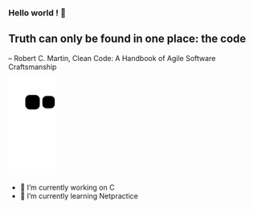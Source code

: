 ### Hello world ! 👋


##  Truth can only be found in one place: the code 
– Robert C. Martin, Clean Code: A Handbook of Agile Software Craftsmanship


![](https://github.com/ella578/ella578/blob/main/2023/snake_svg.svg)

- 🔭 I’m currently working on C
- 🌱 I’m currently learning Netpractice
<!--
**ella578/ella578** is a ✨ _special_ ✨ repository because its `README.md` (this file) appears on your GitHub profile.

Here are some ideas to get you started:

- 🔭 I’m currently working on ...
- 🌱 I’m currently learning ...
- 👯 I’m looking to collaborate on ...
- 🤔 I’m looking for help with ...
- 💬 Ask me about ...
- 📫 How to reach me: ...
- 😄 Pronouns: ...
- ⚡ Fun fact: ...
-->
